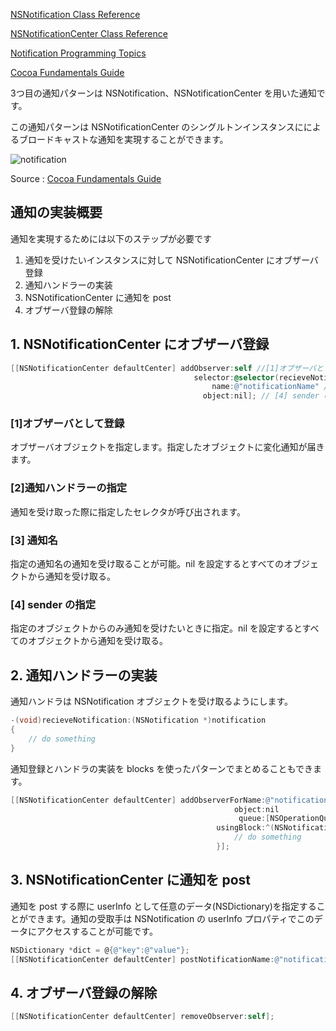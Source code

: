 [NSNotification Class Reference](https://developer.apple.com/library/mac/#documentation/Cocoa/Reference/Foundation/Classes/NSNotification_Class/Reference/Reference.html)

[NSNotificationCenter Class Reference](https://developer.apple.com/library/mac/#documentation/Cocoa/Reference/Foundation/Classes/NSNotificationCenter_Class/Reference/Reference.html)

[Notification Programming Topics](https://developer.apple.com/library/mac/#documentation/Cocoa/Conceptual/Notifications/Introduction/introNotifications.html#//apple_ref/doc/uid/10000043-SW1)

[Cocoa Fundamentals Guide](https://developer.apple.com/jp/documentation/Cocoa/Conceptual/CocoaFundamentals/CommunicatingWithObjects/chapter_6_section_6.html)

3つ目の通知パターンは NSNotification、NSNotificationCenter を用いた通知です。

この通知パターンは NSNotificationCenter のシングルトンインスタンスにによるブロードキャストな通知を実現することができます。

![notification](https://raw.github.com/mixi-inc/iOSTraining/master/Doc/Images/7.4/notification.png)

Source : [Cocoa Fundamentals Guide](https://developer.apple.com/jp/documentation/Cocoa/Conceptual/CocoaFundamentals/CommunicatingWithObjects/chapter_6_section_6.html)

## 通知の実装概要
通知を実現するためには以下のステップが必要です

1. 通知を受けたいインスタンスに対して NSNotificationCenter にオブザーバ登録
2. 通知ハンドラーの実装
3. NSNotificationCenter に通知を post
4. オブザーバ登録の解除

## 1. NSNotificationCenter にオブザーバ登録
```objective-c
[[NSNotificationCenter defaultCenter] addObserver:self //[1]オブザーバとして登録
                                         selector:@selector(recieveNotification:) //[2]通知ハンドラーの指定
                                             name:@"notificationName" //[3] 通知名
                                           object:nil]; // [4] sender の指定
```

### [1]オブザーバとして登録
オブザーバオブジェクトを指定します。指定したオブジェクトに変化通知が届きます。

### [2]通知ハンドラーの指定
通知を受け取った際に指定したセレクタが呼び出されます。

### [3] 通知名
指定の通知名の通知を受け取ることが可能。nil を設定するとすべてのオブジェクトから通知を受け取る。

### [4] sender の指定
指定のオブジェクトからのみ通知を受けたいときに指定。nil を設定するとすべてのオブジェクトから通知を受け取る。

## 2. 通知ハンドラーの実装

通知ハンドラは NSNotification オブジェクトを受け取るようにします。
```objective-c
-(void)recieveNotification:(NSNotification *)notification
{
    // do something
}
```

通知登録とハンドラの実装を blocks を使ったパターンでまとめることもできます。

```objective-c
[[NSNotificationCenter defaultCenter] addObserverForName:@"notificationName"
                                                  object:nil
                                                   queue:[NSOperationQueue mainQueue]
                                              usingBlock:^(NSNotification *note) {
                                                  // do something
                                              }];

```

## 3. NSNotificationCenter に通知を post
通知を post する際に userInfo として任意のデータ(NSDictionary)を指定することができます。通知の受取手は NSNotification の userInfo プロパティでこのデータにアクセスすることが可能です。

```objective-c
NSDictionary *dict = @{@"key":@"value"};
[[NSNotificationCenter defaultCenter] postNotificationName:@"notificationName" object:self userInfo:dict];
```

## 4. オブザーバ登録の解除
```objective-c
[[NSNotificationCenter defaultCenter] removeObserver:self];
```